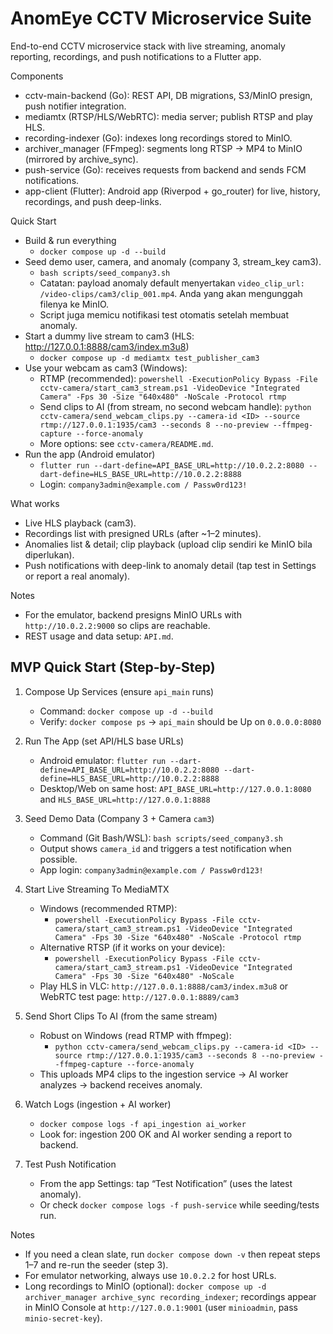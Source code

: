 # AnomEye CCTV Microservice Suite

End-to-end CCTV microservice stack with live streaming, anomaly reporting, recordings, and push notifications to a Flutter app.

Components
- cctv-main-backend (Go): REST API, DB migrations, S3/MinIO presign, push notifier integration.
- mediamtx (RTSP/HLS/WebRTC): media server; publish RTSP and play HLS.
- recording-indexer (Go): indexes long recordings stored to MinIO.
- archiver_manager (FFmpeg): segments long RTSP -> MP4 to MinIO (mirrored by archive_sync).
- push-service (Go): receives requests from backend and sends FCM notifications.
- app-client (Flutter): Android app (Riverpod + go_router) for live, history, recordings, and push deep-links.

Quick Start
- Build & run everything
  - `docker compose up -d --build`
- Seed demo user, camera, and anomaly (company 3, stream_key cam3).
  - `bash scripts/seed_company3.sh`
  - Catatan: payload anomaly default menyertakan `video_clip_url: /video-clips/cam3/clip_001.mp4`. Anda yang akan mengunggah filenya ke MinIO.
  - Script juga memicu notifikasi test otomatis setelah membuat anomaly.
- Start a dummy live stream to cam3 (HLS: http://127.0.0.1:8888/cam3/index.m3u8)
  - `docker compose up -d mediamtx test_publisher_cam3`
- Use your webcam as cam3 (Windows):
  - RTMP (recommended): `powershell -ExecutionPolicy Bypass -File cctv-camera/start_cam3_stream.ps1 -VideoDevice "Integrated Camera" -Fps 30 -Size "640x480" -NoScale -Protocol rtmp`
  - Send clips to AI (from stream, no second webcam handle):
    `python cctv-camera/send_webcam_clips.py --camera-id <ID> --source rtmp://127.0.0.1:1935/cam3 --seconds 8 --no-preview --ffmpeg-capture --force-anomaly`
  - More options: see `cctv-camera/README.md`.
- Run the app (Android emulator)
  - `flutter run --dart-define=API_BASE_URL=http://10.0.2.2:8080 --dart-define=HLS_BASE_URL=http://10.0.2.2:8888`
  - Login: `company3admin@example.com / Passw0rd123!`

What works
- Live HLS playback (cam3).
- Recordings list with presigned URLs (after ~1–2 minutes).
- Anomalies list & detail; clip playback (upload clip sendiri ke MinIO bila diperlukan).
- Push notifications with deep-link to anomaly detail (tap test in Settings or report a real anomaly).

Notes
- For the emulator, backend presigns MinIO URLs with `http://10.0.2.2:9000` so clips are reachable.
- REST usage and data setup: `API.md`.

## MVP Quick Start (Step-by-Step)

1) Compose Up Services (ensure `api_main` runs)
   - Command: `docker compose up -d --build`
   - Verify: `docker compose ps` → `api_main` should be Up on `0.0.0.0:8080`

2) Run The App (set API/HLS base URLs)
   - Android emulator: `flutter run --dart-define=API_BASE_URL=http://10.0.2.2:8080 --dart-define=HLS_BASE_URL=http://10.0.2.2:8888`
   - Desktop/Web on same host: `API_BASE_URL=http://127.0.0.1:8080` and `HLS_BASE_URL=http://127.0.0.1:8888`

3) Seed Demo Data (Company 3 + Camera `cam3`)
   - Command (Git Bash/WSL): `bash scripts/seed_company3.sh`
   - Output shows `camera_id` and triggers a test notification when possible.
   - App login: `company3admin@example.com / Passw0rd123!`

4) Start Live Streaming To MediaMTX
   - Windows (recommended RTMP):
     - `powershell -ExecutionPolicy Bypass -File cctv-camera/start_cam3_stream.ps1 -VideoDevice "Integrated Camera" -Fps 30 -Size "640x480" -NoScale -Protocol rtmp`
   - Alternative RTSP (if it works on your device):
     - `powershell -ExecutionPolicy Bypass -File cctv-camera/start_cam3_stream.ps1 -VideoDevice "Integrated Camera" -Fps 30 -Size "640x480" -NoScale`
   - Play HLS in VLC: `http://127.0.0.1:8888/cam3/index.m3u8` or WebRTC test page: `http://127.0.0.1:8889/cam3`

5) Send Short Clips To AI (from the same stream)
   - Robust on Windows (read RTMP with ffmpeg):
     - `python cctv-camera/send_webcam_clips.py --camera-id <ID> --source rtmp://127.0.0.1:1935/cam3 --seconds 8 --no-preview --ffmpeg-capture --force-anomaly`
   - This uploads MP4 clips to the ingestion service → AI worker analyzes → backend receives anomaly.

6) Watch Logs (ingestion + AI worker)
   - `docker compose logs -f api_ingestion ai_worker`
   - Look for: ingestion 200 OK and AI worker sending a report to backend.

7) Test Push Notification
   - From the app Settings: tap “Test Notification” (uses the latest anomaly).
   - Or check `docker compose logs -f push-service` while seeding/tests run.

Notes
- If you need a clean slate, run `docker compose down -v` then repeat steps 1–7 and re-run the seeder (step 3).
- For emulator networking, always use `10.0.2.2` for host URLs.
- Long recordings to MinIO (optional): `docker compose up -d archiver_manager archive_sync recording_indexer`; recordings appear in MinIO Console at `http://127.0.0.1:9001` (user `minioadmin`, pass `minio-secret-key`).
